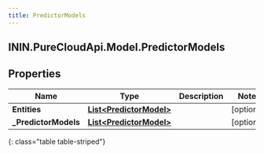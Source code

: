```yaml
---
title: PredictorModels
---
```

## ININ.PureCloudApi.Model.PredictorModels

## Properties

|Name | Type | Description | Notes|
|------------ | ------------- | ------------- | -------------|
| **Entities** | [**List&lt;PredictorModel&gt;**](PredictorModel.html) |  | [optional] |
| **_PredictorModels** | [**List&lt;PredictorModel&gt;**](PredictorModel.html) |  | [optional] |
{: class="table table-striped"}



